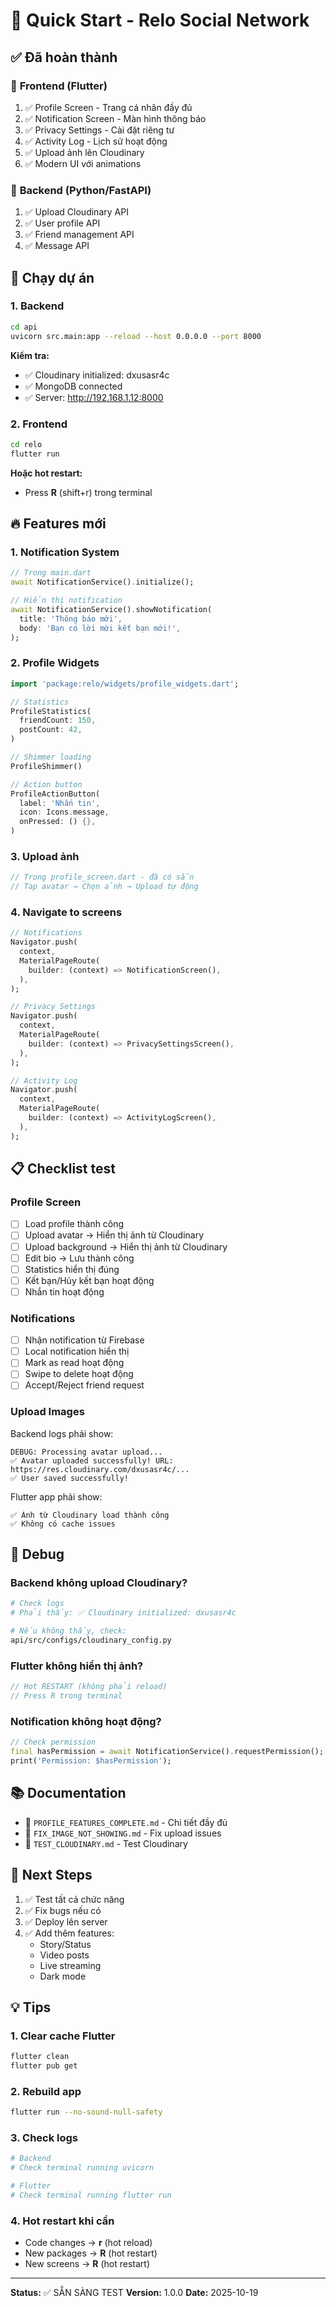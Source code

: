 # 🚀 Quick Start - Relo Social Network

## ✅ Đã hoàn thành

### 📱 **Frontend (Flutter)**
1. ✅ Profile Screen - Trang cá nhân đầy đủ
2. ✅ Notification Screen - Màn hình thông báo
3. ✅ Privacy Settings - Cài đặt riêng tư  
4. ✅ Activity Log - Lịch sử hoạt động
5. ✅ Upload ảnh lên Cloudinary
6. ✅ Modern UI với animations

### 🔧 **Backend (Python/FastAPI)**
1. ✅ Upload Cloudinary API
2. ✅ User profile API
3. ✅ Friend management API
4. ✅ Message API

## 🏃 Chạy dự án

### **1. Backend**
```bash
cd api
uvicorn src.main:app --reload --host 0.0.0.0 --port 8000
```

**Kiểm tra:**
- ✅ Cloudinary initialized: dxusasr4c
- ✅ MongoDB connected
- ✅ Server: http://192.168.1.12:8000

### **2. Frontend**
```bash
cd relo
flutter run
```

**Hoặc hot restart:**
- Press **R** (shift+r) trong terminal

## 🔥 Features mới

### **1. Notification System**

```dart
// Trong main.dart
await NotificationService().initialize();

// Hiển thị notification
await NotificationService().showNotification(
  title: 'Thông báo mới',
  body: 'Bạn có lời mời kết bạn mới!',
);
```

### **2. Profile Widgets**

```dart
import 'package:relo/widgets/profile_widgets.dart';

// Statistics
ProfileStatistics(
  friendCount: 150,
  postCount: 42,
)

// Shimmer loading
ProfileShimmer()

// Action button
ProfileActionButton(
  label: 'Nhắn tin',
  icon: Icons.message,
  onPressed: () {},
)
```

### **3. Upload ảnh**

```dart
// Trong profile_screen.dart - đã có sẵn
// Tap avatar → Chọn ảnh → Upload tự động
```

### **4. Navigate to screens**

```dart
// Notifications
Navigator.push(
  context,
  MaterialPageRoute(
    builder: (context) => NotificationScreen(),
  ),
);

// Privacy Settings
Navigator.push(
  context,
  MaterialPageRoute(
    builder: (context) => PrivacySettingsScreen(),
  ),
);

// Activity Log
Navigator.push(
  context,
  MaterialPageRoute(
    builder: (context) => ActivityLogScreen(),
  ),
);
```

## 📋 Checklist test

### Profile Screen
- [ ] Load profile thành công
- [ ] Upload avatar → Hiển thị ảnh từ Cloudinary
- [ ] Upload background → Hiển thị ảnh từ Cloudinary
- [ ] Edit bio → Lưu thành công
- [ ] Statistics hiển thị đúng
- [ ] Kết bạn/Hủy kết bạn hoạt động
- [ ] Nhắn tin hoạt động

### Notifications
- [ ] Nhận notification từ Firebase
- [ ] Local notification hiển thị
- [ ] Mark as read hoạt động
- [ ] Swipe to delete hoạt động
- [ ] Accept/Reject friend request

### Upload Images
Backend logs phải show:
```
DEBUG: Processing avatar upload...
✅ Avatar uploaded successfully! URL: https://res.cloudinary.com/dxusasr4c/...
✅ User saved successfully!
```

Flutter app phải show:
```
✅ Ảnh từ Cloudinary load thành công
✅ Không có cache issues
```

## 🐛 Debug

### Backend không upload Cloudinary?
```bash
# Check logs
# Phải thấy: ✅ Cloudinary initialized: dxusasr4c

# Nếu không thấy, check:
api/src/configs/cloudinary_config.py
```

### Flutter không hiển thị ảnh?
```dart
// Hot RESTART (không phải reload)
// Press R trong terminal
```

### Notification không hoạt động?
```dart
// Check permission
final hasPermission = await NotificationService().requestPermission();
print('Permission: $hasPermission');
```

## 📚 Documentation

- 📖 `PROFILE_FEATURES_COMPLETE.md` - Chi tiết đầy đủ
- 🔧 `FIX_IMAGE_NOT_SHOWING.md` - Fix upload issues
- 🧪 `TEST_CLOUDINARY.md` - Test Cloudinary

## 🎯 Next Steps

1. ✅ Test tất cả chức năng
2. ✅ Fix bugs nếu có
3. ✅ Deploy lên server
4. ✅ Add thêm features:
   - Story/Status
   - Video posts
   - Live streaming
   - Dark mode

## 💡 Tips

### **1. Clear cache Flutter**
```bash
flutter clean
flutter pub get
```

### **2. Rebuild app**
```bash
flutter run --no-sound-null-safety
```

### **3. Check logs**
```bash
# Backend
# Check terminal running uvicorn

# Flutter
# Check terminal running flutter run
```

### **4. Hot restart khi cần**
- Code changes → **r** (hot reload)
- New packages → **R** (hot restart)
- New screens → **R** (hot restart)

---

**Status:** ✅ SẴN SÀNG TEST
**Version:** 1.0.0
**Date:** 2025-10-19

